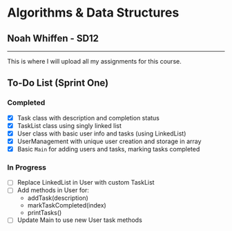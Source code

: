 # Algorithms & Data Structures
## Noah Whiffen - SD12
---
This is where I will upload all my assignments for this course.

## To-Do List (Sprint One)

### Completed
- [x] Task class with description and completion status
- [x] TaskList class using singly linked list
- [x] User class with basic user info and tasks (using LinkedList<Task>)
- [x] UserManagement with unique user creation and storage in array
- [x] Basic `Main` for adding users and tasks, marking tasks completed

### In Progress
- [ ] Replace LinkedList<Task> in User with custom TaskList
- [ ] Add methods in User for:
  - addTask(description)
  - markTaskCompleted(index)
  - printTasks()
- [ ] Update Main to use new User task methods